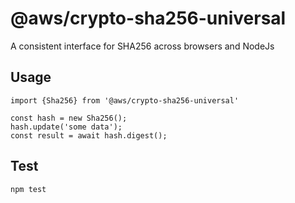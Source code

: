 # @aws/crypto-sha256-universal

A consistent interface for SHA256 across browsers and NodeJs

## Usage

```
import {Sha256} from '@aws/crypto-sha256-universal'

const hash = new Sha256();
hash.update('some data');
const result = await hash.digest();

```

## Test

`npm test`
